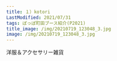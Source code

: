 ```yaml
---
title: １）kotori
LastModified: 2021/07/31
tags: ぽっぽ町田ブース紹介(P2021)
title_image: /img/20210719_123048_3.jpg
image: /img/20210719_123048_3.jpg
---
```

洋服＆アクセサリー雑貨